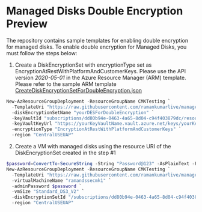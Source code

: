 # Managed Disks Double Encryption Preview 

The repository contains sample templates for enabling double encryption for managed disks. To enable double encryption for Managed Disks, you must follow the steps below:

1. Create a DiskEncryptionSet with encryptionType set as EncryptionAtRestWithPlatformAndCustomerKeys. Please use the API version *2020-05-01* in the Azure Resource Manager (ARM) template. Please refer to the sample ARM template [CreateDiskEncryptionSetForDoubleEncryption.json](https://github.com/ramankumarlive/manageddisksdoubleencryptionpreview/blob/master/CreateDiskEncryptionSetForDoubleEncryption.json)

```PowerShell
New-AzResourceGroupDeployment -ResourceGroupName CMKTesting `
  -TemplateUri "https://raw.githubusercontent.com/ramankumarlive/manageddisksdoubleencryptionpreview/master/CreateDiskEncryptionSetForDoubleEncryption.json" `
  -diskEncryptionSetName "yourDESForDoubleEncryption" `
  -keyVaultId "subscriptions/dd80b94e-0463-4a65-8d04-c94f403879dc/resourceGroups/yourResourceGroupName/providers/Microsoft.KeyVault/vaults/yourKeyVaultName" `
  -keyVaultKeyUrl "https://yourKeyVaultName.vault.azure.net/keys/yourKeyName/403445136dee4a57af7068cab08f7d42" `
  -encryptionType "EncryptionAtRestWithPlatformAndCustomerKeys" `
  -region "CentralUSEUAP"

```
2. Create a VM with managed disks using the resource URI of the DiskEncryptionSet created in the step #1

```PowerShell
$password=ConvertTo-SecureString -String "Password@123" -AsPlainText -Force
New-AzResourceGroupDeployment -ResourceGroupName CMKTesting `
  -TemplateUri "https://raw.githubusercontent.com/ramankumarlive/manageddisksdoubleencryptionpreview/master/CreateVMWithDisksEncryptedWithDoubleEncryption.json" `
  -virtualMachineName "ramandssecmk1" `
  -adminPassword $password `
  -vmSize "Standard_DS3_V2" `
  -diskEncryptionSetId "/subscriptions/dd80b94e-0463-4a65-8d04-c94f403879dc/resourceGroups/CMKTesting/providers/Microsoft.Compute/diskEncryptionSets/myDESForDoubleEncryption" `
  -region "CentralUSEUAP"
```
